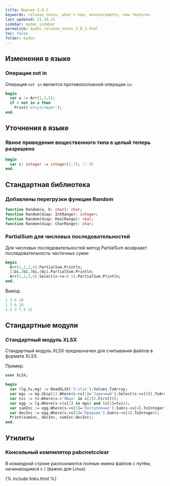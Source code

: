 ```yaml
---
title: Версия 3.8.2
keywords: release notes, what's new, announcements, new features
last_updated: 21.10.21
sidebar: mydoc_sidebar
permalink: mydoc_release_notes_3_8_2.html
toс: false
folder: mydoc
---
```


## Изменения в языке

### Операция not in
Операция `not in` является противоположной операции `in`:

```pascal
begin
  var a := Arr(1,3,5);
  if 4 not in a then
    Print('отсутствует');
end.
```

## Уточнения в языке

### Явное приведение вещественного типа в целый теперь разрешено

```pascal
begin
  var i: integer := integer(2.7); // Ok
end.
```

## Стандартная библиотека

### Добавлены перегрузки функции Random 

```pascal
function Random(a, b: char): char;
function Random(diap: IntRange): integer;
function Random(diap: RealRange): real;
function Random(diap: CharRange): char;
```

### PartialSum для числовых последовательностей

Для числовых последовательностей метод PartialSum возвраает последовательность частичных сумм:

```pascal
begin
  Arr(1,2,3,4).PartialSum.Println;
  |1bi,2bi,3bi,4bi|.PartialSum.Println;
  Arr(1,2,3,4).Select(x->x+0.5).PartialSum.Println;
end.
```
Вывод:
```pascal
1 3 6 10
1 3 6 10
1.5 4 7.5 12
```



## Стандартные модули

### Стандартный модуль XLSX
Стандартный модуль XLSX предназначен для считывания файлов в формате XLSX.

Пример. 
```pascal
uses XLSX;

begin
  var (lg,tv,mg) := ReadXLSX('3.xlsx').Values.ToArray;
  var mgs := mg.Skip(1).Where(s->s[1]='Заречный').Select(s->s[0]).ToArray;
  var tvi := tv.Where(s->'Яйцо' in s[2]).First[0];
  var egg := lg.Where(s->(s[2] in mgs) and (s[3]=tvi));
  var sumInc := egg.Where(s->s[5]='Поступление').Sum(s->s[4].ToInteger);
  var decInc := egg.Where(s->s[5]='Продажа').Sum(s->s[4].ToInteger);
  Print(sumInc, decInc, sumInc-decInc);
end.
```

## Утилиты

### Консольный компилятор pabcnetcclear

В командной строке распознаются полные имена файлов с путём, начинающимся с / (важно для Linux)



{% include links.html %}

